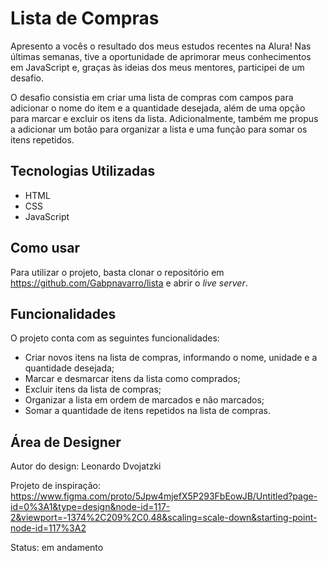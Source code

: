 <h1>Lista de Compras</h1>
<p>Apresento a vocês o resultado dos meus estudos recentes na Alura! Nas últimas semanas, tive a oportunidade de aprimorar meus conhecimentos em JavaScript e, graças às ideias dos meus mentores, participei de um desafio.</p>
<p>O desafio consistia em criar uma lista de compras com campos para adicionar o nome do item e a quantidade desejada, além de uma opção para marcar e excluir os itens da lista. Adicionalmente, também me propus a adicionar um botão para organizar a lista e uma função para somar os itens repetidos.</p>
<h2>Tecnologias Utilizadas</h2>
<ul>
	<li>HTML</li>
	<li>CSS</li>
	<li>JavaScript</li>
</ul>
<h2>Como usar</h2>
<p>Para utilizar o projeto, basta clonar o repositório em <a href="https://github.com/Gabpnavarro/lista">https://github.com/Gabpnavarro/lista</a> e abrir o <em>live server</em>.</p>
<h2>Funcionalidades</h2>
<p>O projeto conta com as seguintes funcionalidades:</p>
<ul>
	<li>Criar novos itens na lista de compras, informando o nome, unidade e a quantidade desejada;</li>
	<li>Marcar e desmarcar itens da lista como comprados;</li>
	<li>Excluir itens da lista de compras;</li>
	<li>Organizar a lista em ordem de marcados e não marcados;</li>
	<li>Somar a quantidade de itens repetidos na lista de compras.</li>
</ul>
<h2>Área de Designer</h2>
<p>Autor do design: Leonardo Dvojatzki</p>
<p>Projeto de inspiração: <a href="https://www.figma.com/proto/5Jpw4mjefX5P293FbEowJB/Untitled?page-id=0%3A1&type=design&node-id=117-2&viewport=-1374%2C209%2C0.48&scaling=scale-down&starting-point-node-id=117%3A2">https://www.figma.com/proto/5Jpw4mjefX5P293FbEowJB/Untitled?page-id=0%3A1&type=design&node-id=117-2&viewport=-1374%2C209%2C0.48&scaling=scale-down&starting-point-node-id=117%3A2</a></p>
<p>Status: em andamento</p>



